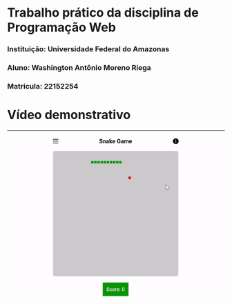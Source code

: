 # Trabalho prático da disciplina de Programação Web

### Instituição: **Universidade Federal do Amazonas** <br>
### Aluno: **Washington Antônio Moreno Riega** <br>
### Matricula: **22152254**

# Vídeo demonstrativo

![Snake game](video/snake.gif)
